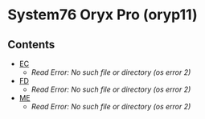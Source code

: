 # System76 Oryx Pro (oryp11)

## Contents

- [EC](./ec.rom)
  - *Read Error: No such file or directory (os error 2)*
- [FD](./fd.rom)
  - *Read Error: No such file or directory (os error 2)*
- [ME](./me.rom)
  - *Read Error: No such file or directory (os error 2)*
